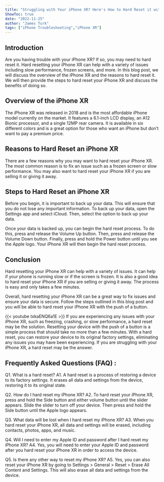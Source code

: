 ```yaml
---
title: "Struggling with Your iPhone XR? Here's How to Hard Reset it with the Push of a Button!"
ShowToc: true 
date: "2022-11-25"
author: "James Turk" 
tags: ["iPhone Troubleshooting","iPhone XR"]
---
```

## Introduction
Are you having trouble with your iPhone XR? If so, you may need to hard reset it. Hard resetting your iPhone XR can help with a variety of issues including slow performance, frozen screens, and more. In this blog post, we will discuss the overview of the iPhone XR and the reasons to hard reset it. We will then provide the steps to hard reset your iPhone XR and discuss the benefits of doing so. 

## Overview of the iPhone XR
The iPhone XR was released in 2018 and is the most affordable iPhone model currently on the market. It features a 6.1-inch LCD display, an A12 Bionic processor, and a single 12MP rear camera. It is available in six different colors and is a great option for those who want an iPhone but don’t want to pay a premium price. 

## Reasons to Hard Reset an iPhone XR
There are a few reasons why you may want to hard reset your iPhone XR. The most common reason is to fix an issue such as a frozen screen or slow performance. You may also want to hard reset your iPhone XR if you are selling it or giving it away. 

## Steps to Hard Reset an iPhone XR
Before you begin, it is important to back up your data. This will ensure that you do not lose any important information. To back up your data, open the Settings app and select iCloud. Then, select the option to back up your data. 

Once your data is backed up, you can begin the hard reset process. To do this, press and release the Volume Up button. Then, press and release the Volume Down button. Finally, press and hold the Power button until you see the Apple logo. Your iPhone XR will then begin the hard reset process. 

## Conclusion
Hard resetting your iPhone XR can help with a variety of issues. It can help if your phone is running slow or if the screen is frozen. It is also a good idea to hard reset your iPhone XR if you are selling or giving it away. The process is easy and only takes a few minutes. 

Overall, hard resetting your iPhone XR can be a great way to fix issues and ensure your data is secure. Follow the steps outlined in this blog post and you will be able to hard reset your iPhone XR with the push of a button.

{{< youtube txkaENQ6a1E >}} 
If you are experiencing any issues with your iPhone XR, such as freezing, crashing, or slow performance, a hard reset may be the solution. Resetting your device with the push of a button is a simple process that should take no more than a few minutes. With a hard reset, you can restore your device to its original factory settings, eliminating any issues you may have been experiencing. If you are struggling with your iPhone XR, a hard reset may be the answer.

## Frequently Asked Questions (FAQ) :
Q1. What is a hard reset?
A1. A hard reset is a process of restoring a device to its factory settings. It erases all data and settings from the device, restoring it to its original state.

Q2. How do I hard reset my iPhone XR?
A2. To hard reset your iPhone XR, press and hold the Side button and either volume button until the slider appears. Slide the slider to turn off your device. Then press and hold the Side button until the Apple logo appears.

Q3. What data will be lost when I hard reset my iPhone XR?
A3. When you hard reset your iPhone XR, all data and settings will be erased, including contacts, photos, apps, and music.

Q4. Will I need to enter my Apple ID and password after I hard reset my iPhone XR?
A4. Yes, you will need to enter your Apple ID and password after you hard reset your iPhone XR in order to access the device.

Q5. Is there any other way to reset my iPhone XR?
A5. Yes, you can also reset your iPhone XR by going to Settings > General > Reset > Erase All Content and Settings. This will also erase all data and settings from the device.


